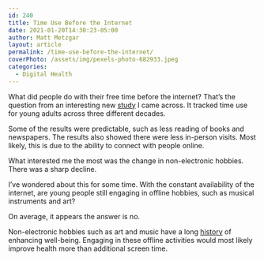 ```yaml
---
id: 240
title: Time Use Before the Internet
date: 2021-01-20T14:30:23-05:00
author: Matt Metzgar
layout: article
permalink: /time-use-before-the-internet/
coverPhoto: /assets/img/pexels-photo-682933.jpeg
categories:
  - Digital Health
---
```

What did people do with their free time before the internet? That&#8217;s the question from an interesting new <a href="https://journals.sagepub.com/doi/pdf/10.1177/1461444817737296?casa_token=D5_3WFoSim4AAAAA:o7h34nKjvsAZSqxP3qW-xYHYLH7p6qilmAOM7W_FFGt4yvtprWHSG5Xwkt9fBcp6wpKh4QxEtAn5Gw" target="_blank" rel="noreferrer noopener">study</a> I came across. It tracked time use for young adults across three different decades.

Some of the results were predictable, such as less reading of books and newspapers. The results also showed there were less in-person visits. Most likely, this is due to the ability to connect with people online.

What interested me the most was the change in non-electronic hobbies. There was a sharp decline.

I&#8217;ve wondered about this for some time. With the constant availability of the internet, are young people still engaging in offline hobbies, such as musical instruments and art? 

On average, it appears the answer is no. 

Non-electronic hobbies such as art and music have a long <a href="https://pubmed.ncbi.nlm.nih.gov/26733272/" target="_blank" rel="noreferrer noopener">history</a> of enhancing well-being. Engaging in these offline activities would most likely improve health more than additional screen time.